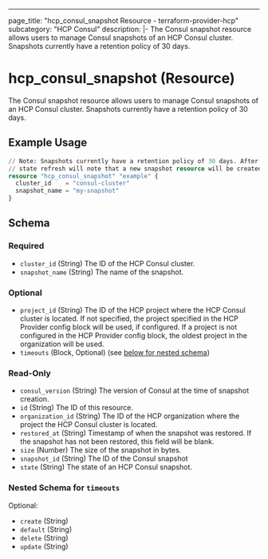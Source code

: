 ---
page_title: "hcp_consul_snapshot Resource - terraform-provider-hcp"
subcategory: "HCP Consul"
description: |-
  The Consul snapshot resource allows users to manage Consul snapshots of an HCP Consul cluster. Snapshots currently have a retention policy of 30 days.

# hcp_consul_snapshot (Resource)

The Consul snapshot resource allows users to manage Consul snapshots of an HCP Consul cluster. Snapshots currently have a retention policy of 30 days.

## Example Usage

```terraform
// Note: Snapshots currently have a retention policy of 30 days. After that time, any Terraform
// state refresh will note that a new snapshot resource will be created.
resource "hcp_consul_snapshot" "example" {
  cluster_id    = "consul-cluster"
  snapshot_name = "my-snapshot"
}
```

<!-- schema generated by tfplugindocs -->
## Schema

### Required

- `cluster_id` (String) The ID of the HCP Consul cluster.
- `snapshot_name` (String) The name of the snapshot.

### Optional

- `project_id` (String) The ID of the HCP project where the HCP Consul cluster is located.
If not specified, the project specified in the HCP Provider config block will be used, if configured.
If a project is not configured in the HCP Provider config block, the oldest project in the organization will be used.
- `timeouts` (Block, Optional) (see [below for nested schema](#nestedblock--timeouts))

### Read-Only

- `consul_version` (String) The version of Consul at the time of snapshot creation.
- `id` (String) The ID of this resource.
- `organization_id` (String) The ID of the HCP organization where the project the HCP Consul cluster is located.
- `restored_at` (String) Timestamp of when the snapshot was restored. If the snapshot has not been restored, this field will be blank.
- `size` (Number) The size of the snapshot in bytes.
- `snapshot_id` (String) The ID of the Consul snapshot
- `state` (String) The state of an HCP Consul snapshot.

<a id="nestedblock--timeouts"></a>
### Nested Schema for `timeouts`

Optional:

- `create` (String)
- `default` (String)
- `delete` (String)
- `update` (String)
